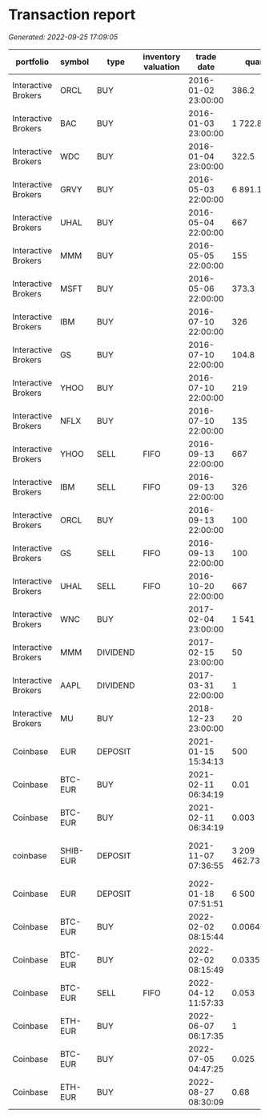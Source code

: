 # Transaction report
_Generated: 2022-09-25 17:09:05_

|portfolio          |symbol  |type    |inventory valuation|trade date         |quantity          |price          |fee       |currency|order id     |trade id  |transfer id                         |
|-------------------|--------|--------|-------------------|-------------------|------------------|---------------|----------|--------|-------------|----------|------------------------------------|
|Interactive Brokers|ORCL    |BUY     |                   |2016-01-02 23:00:00|      386.2       |    25.87      |7.95      |USD     |83bb62a9-11  |1909451104|                                    |
|Interactive Brokers|BAC     |BUY     |                   |2016-01-03 23:00:00|    1 722.8       |     5.8       |7.95      |USD     |84345a9a-12  |3459451233|                                    |
|Interactive Brokers|WDC     |BUY     |                   |2016-01-04 23:00:00|      322.5       |    30.98      |7.95      |USD     |84345a9a-13  |3459451333|                                    |
|Interactive Brokers|GRVY    |BUY     |                   |2016-05-03 22:00:00|    6 891.1       |     1.45      |7.95      |USD     |83bb62a9-14  |1909451404|                                    |
|Interactive Brokers|UHAL    |BUY     |                   |2016-05-04 22:00:00|      667         |    14.98      |7.95      |USD     |b0cd4543-15  |1906761557|                                    |
|Interactive Brokers|MMM     |BUY     |                   |2016-05-05 22:00:00|      155         |    34         |          |USD     |06e93b40-16  |1116041662|                                    |
|Interactive Brokers|MSFT    |BUY     |                   |2016-05-06 22:00:00|      373.3       |    26.77      |7.95      |USD     |ca200a35-17  |1165301701|                                    |
|Interactive Brokers|IBM     |BUY     |                   |2016-07-10 22:00:00|      326         |    30.65      |7.95      |USD     |61787b51-18  |1135531886|                                    |
|Interactive Brokers|GS      |BUY     |                   |2016-07-10 22:00:00|      104.8       |    95.36      |7.95      |USD     |f8e65f80-19  |1457541989|                                    |
|Interactive Brokers|YHOO    |BUY     |                   |2016-07-10 22:00:00|      219         |    45.63      |7.95      |USD     |83bb62a9-20  |1909452004|                                    |
|Interactive Brokers|NFLX    |BUY     |                   |2016-07-10 22:00:00|      135         |    74         |7.95      |USD     |84345a9a-21  |3459452133|                                    |
|Interactive Brokers|YHOO    |SELL    |FIFO               |2016-09-13 22:00:00|      667         |    13.75      |7.95      |USD     |84345a9a-22  |3459452233|                                    |
|Interactive Brokers|IBM     |SELL    |FIFO               |2016-09-13 22:00:00|      326         |    99         |7.95      |USD     |83bb62a9-23  |1909452304|                                    |
|Interactive Brokers|ORCL    |BUY     |                   |2016-09-13 22:00:00|      100         |   100         |7.95      |USD     |b0cd4543-24  |1906762457|                                    |
|Interactive Brokers|GS      |SELL    |FIFO               |2016-09-13 22:00:00|      100         |   120         |7.95      |USD     |06e93b40-25  |1116042562|                                    |
|Interactive Brokers|UHAL    |SELL    |FIFO               |2016-10-20 22:00:00|      667         |    95         |7.95      |USD     |ca200a35-26  |1165302601|                                    |
|Interactive Brokers|WNC     |BUY     |                   |2017-02-04 23:00:00|    1 541         |    13.22      |3.95      |USD     |61787b51-27  |1135532786|                                    |
|Interactive Brokers|MMM     |DIVIDEND|                   |2017-02-15 23:00:00|       50         |     3         |          |USD     |f8e65f80-28  |1457542889|                                    |
|Interactive Brokers|AAPL    |DIVIDEND|                   |2017-03-31 22:00:00|        1         | 1 822         |          |USD     |f8e65f80-29  |1457542989|                                    |
|Interactive Brokers|MU      |BUY     |                   |2018-12-23 23:00:00|       20         |    29.02      |4.95      |USD     |f8e65f80-30  |1457543089|                                    |
|Coinbase           |EUR     |DEPOSIT |                   |2021-01-15 15:34:13|      500         |     1         |          |EUR     |             |          |45dea8b3-f234                       |
|Coinbase           |BTC-EUR |BUY     |                   |2021-02-11 06:34:19|        0.01      |36 933         |0.73866   |EUR     |83bb62a9-c8a5|19094504  |                                    |
|Coinbase           |BTC-EUR |BUY     |                   |2021-02-11 06:34:19|        0.003     |36 933         |0.221598  |EUR     |84345a9a-6ba5|34594533  |                                    |
|coinbase           |SHIB-EUR|DEPOSIT |                   |2021-11-07 07:36:55|3 209 462.73716165|     0.00006138|2.99      |EUR     |             |          |6d933d7f-93a3-ffe4-b80e-2fe67c2dccd5|
|Coinbase           |EUR     |DEPOSIT |                   |2022-01-18 07:51:51|    6 500         |     1         |          |EUR     |             |          |60dea8b3-b796                       |
|Coinbase           |BTC-EUR |BUY     |                   |2022-02-02 08:15:44|        0.00640035|34 065.92      |0.43606762|EUR     |83b232a9-c8a5|190945f4  |                                    |
|Coinbase           |BTC-EUR |BUY     |                   |2022-02-02 08:15:49|        0.03359965|34 065.92      |2.28920598|EUR     |b0cd4543-0842|19067657  |                                    |
|Coinbase           |BTC-EUR |SELL    |FIFO               |2022-04-12 11:57:33|        0.053     |37 178.52      |3.94092312|EUR     |06e93b40-f824|11160462  |                                    |
|Coinbase           |ETH-EUR |BUY     |                   |2022-06-07 06:17:35|        1         | 1 645.07      |3.29014   |EUR     |ca200a35-e23d|11653001  |                                    |
|Coinbase           |BTC-EUR |BUY     |                   |2022-07-05 04:47:25|        0.025     |19 370.35      |0.9685175 |EUR     |61787b51-d425|11355386  |                                    |
|Coinbase           |ETH-EUR |BUY     |                   |2022-08-27 08:30:09|        0.68      | 1 515.51      |2.0610936 |EUR     |f8e65f80-30fc|14575489  |                                    |
